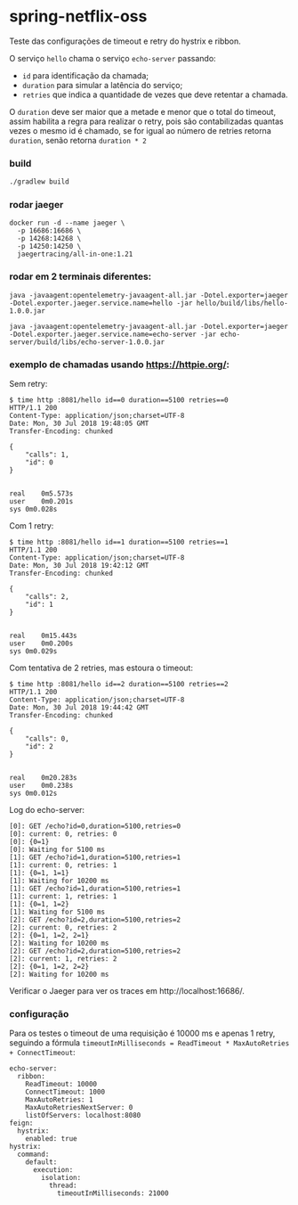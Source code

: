 # spring-netflix-oss

Teste das configurações de timeout e retry do hystrix e ribbon.

O serviço `hello` chama o serviço `echo-server` passando:

- `id` para identificação da chamada;
- `duration` para simular a latência do serviço;
- `retries` que indica a quantidade de vezes que deve retentar a chamada.

O `duration` deve ser maior que a metade e menor que o total do timeout, assim habilita a regra para realizar o retry, pois são contabilizadas quantas vezes o mesmo id é chamado, se for igual ao número de retries retorna `duration`, senão retorna `duration * 2`

### build

```sh
./gradlew build
```

### rodar jaeger

```
docker run -d --name jaeger \
  -p 16686:16686 \
  -p 14268:14268 \
  -p 14250:14250 \
  jaegertracing/all-in-one:1.21
```

### rodar em 2 terminais diferentes:

```
java -javaagent:opentelemetry-javaagent-all.jar -Dotel.exporter=jaeger -Dotel.exporter.jaeger.service.name=hello -jar hello/build/libs/hello-1.0.0.jar
```

```
java -javaagent:opentelemetry-javaagent-all.jar -Dotel.exporter=jaeger -Dotel.exporter.jaeger.service.name=echo-server -jar echo-server/build/libs/echo-server-1.0.0.jar
```

### exemplo de chamadas usando https://httpie.org/:

Sem retry:

```
$ time http :8081/hello id==0 duration==5100 retries==0
HTTP/1.1 200
Content-Type: application/json;charset=UTF-8
Date: Mon, 30 Jul 2018 19:48:05 GMT
Transfer-Encoding: chunked

{
    "calls": 1,
    "id": 0
}


real	0m5.573s
user	0m0.201s
sys	0m0.028s
```

Com 1 retry:

```
$ time http :8081/hello id==1 duration==5100 retries==1
HTTP/1.1 200
Content-Type: application/json;charset=UTF-8
Date: Mon, 30 Jul 2018 19:42:12 GMT
Transfer-Encoding: chunked

{
    "calls": 2,
    "id": 1
}


real	0m15.443s
user	0m0.200s
sys	0m0.029s
```

Com tentativa de 2 retries, mas estoura o timeout:

```
$ time http :8081/hello id==2 duration==5100 retries==2
HTTP/1.1 200
Content-Type: application/json;charset=UTF-8
Date: Mon, 30 Jul 2018 19:44:42 GMT
Transfer-Encoding: chunked

{
    "calls": 0,
    "id": 2
}


real	0m20.283s
user	0m0.238s
sys	0m0.012s
```

Log do echo-server:

```
[0]: GET /echo?id=0,duration=5100,retries=0
[0]: current: 0, retries: 0
[0]: {0=1}
[0]: Waiting for 5100 ms
[1]: GET /echo?id=1,duration=5100,retries=1
[1]: current: 0, retries: 1
[1]: {0=1, 1=1}
[1]: Waiting for 10200 ms
[1]: GET /echo?id=1,duration=5100,retries=1
[1]: current: 1, retries: 1
[1]: {0=1, 1=2}
[1]: Waiting for 5100 ms
[2]: GET /echo?id=2,duration=5100,retries=2
[2]: current: 0, retries: 2
[2]: {0=1, 1=2, 2=1}
[2]: Waiting for 10200 ms
[2]: GET /echo?id=2,duration=5100,retries=2
[2]: current: 1, retries: 2
[2]: {0=1, 1=2, 2=2}
[2]: Waiting for 10200 ms
```

Verificar o Jaeger para ver os traces em http://localhost:16686/.

### configuração

Para os testes o timeout de uma requisição é 10000 ms e apenas 1 retry, seguindo a fórmula `timeoutInMilliseconds = ReadTimeout * MaxAutoRetries + ConnectTimeout`:

```
echo-server:
  ribbon:
    ReadTimeout: 10000
    ConnectTimeout: 1000
    MaxAutoRetries: 1
    MaxAutoRetriesNextServer: 0
    listOfServers: localhost:8080
feign:
  hystrix:
    enabled: true
hystrix:
  command:
    default:
      execution:
        isolation:
          thread:
            timeoutInMilliseconds: 21000
```
